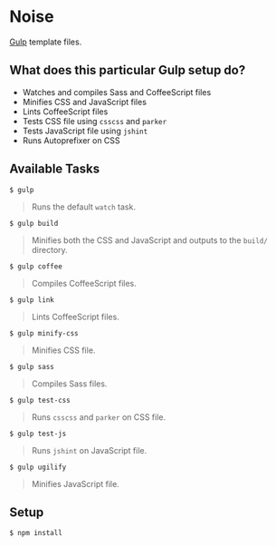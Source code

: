 Noise
=====

[Gulp](http://gulpjs.com/) template files.

What does this particular Gulp setup do?
----------------------------------------

- Watches and compiles Sass and CoffeeScript files
- Minifies CSS and JavaScript files
- Lints CoffeeScript files
- Tests CSS file using `csscss` and `parker`
- Tests JavaScript file using `jshint`
- Runs Autoprefixer on CSS

Available Tasks
---------------

```
$ gulp
```

> Runs the default `watch` task.

```
$ gulp build
```

> Minifies both the CSS and JavaScript and outputs to the `build/` directory.

```
$ gulp coffee
```

> Compiles CoffeeScript files.

```
$ gulp link
```

> Lints CoffeeScript files.

```
$ gulp minify-css
```

> Minifies CSS file.

```
$ gulp sass
```

> Compiles Sass files.

```
$ gulp test-css
```

> Runs `csscss` and `parker` on CSS file.

```
$ gulp test-js
```

> Runs `jshint` on JavaScript file.

```
$ gulp ugilify
```

> Minifies JavaScript file.

Setup
-----

```
$ npm install
```
